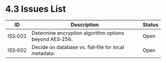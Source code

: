 # 4.3 Issues List

| ID      | Description                                            | Status |
|---------|--------------------------------------------------------|--------|
| ISS‑001 | Determine encryption algorithm options beyond AES‑256. | Open   |
| ISS‑002 | Decide on database vs. flat‑file for local metadata.   | Open   |